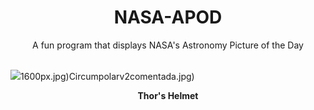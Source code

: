 <div align="center">
  <h1>
    NASA-APOD
  </h1>
</div>
  
<div align="center">
  A fun program that displays NASA's Astronomy Picture of the Day
</div>

<br>

![](https://apod.nasa.gov/apod/image/2503/ThorHelmet_Hopkins_3888.jpg)1600px.jpg)Circumpolarv2comentada.jpg)

<p align = "center">
  <b>Thor's Helmet</b>
</p>
